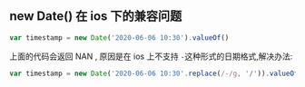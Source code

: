 ## new Date() 在 ios 下的兼容问题

```js
var timestamp = new Date('2020-06-06 10:30').valueOf()
```
上面的代码会返回 NAN , 原因是在 ios 上不支持 `-`这种形式的日期格式,解决办法:

```js
var timestamp = new Date('2020-06-06 10:30'.replace(/-/g, '/')).valueOf()
```
